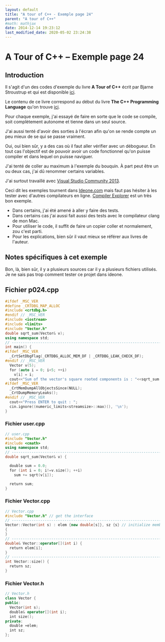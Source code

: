 ```yaml
---
layout: default
title: "A tour of C++ - Exemple page 24"
parent: "A tour of C++"
#math: mathjax
date: 2014-12-14 19:23:12
last_modified_date: 2020-05-02 23:24:38
---
```


# A Tour of C++ – Exemple page 24

## Introduction
Il s'agit d'un des codes d'exemple du livre **A Tour of C++** écrit par Bjarne Stroustrup et qui est disponible [ici](http://www.amazon.fr/Tour-C-Bjarne-Stroustrup/dp/0321958314/ref%3Dsr_1_1?ie=UTF8&qid=1416699327&sr=8-1&keywords=a+tour+of+c%2B%2B). 

Le contenu de ce livre correspond au début du livre **The C++ Programming Language** qu'on trouve [ici](http://www.amazon.fr/The-Programming-Language-Bjarne-Stroustrup/dp/0321563840/ref%3Dpd_sim_eb_3?ie=UTF8&refRID=0CR047TTJV1HA6CVA9XA).

Pour chaque exemple, j'ai essayé de faire en sorte que le code se compile, soit complètement autonome et tienne dans un seul source.

J'ai aussi tenté d'avoir des sorties à l'écran afin qu'on se rende compte un peu mieux de se qui se passe vraiment.

Oui, oui bien sûr, y a des cas où il faut aller vérifier avec un débogueur.
En tout cas l'objectif est de pouvoir avoir un code fonctionnel qu'on puisse compiler et dans lequel on puisse naviguer.

J'ai tenté de coller au maximum à l'exemple du bouquin. À part peut être un ou deux cas, j'ai dû renommer certains variables.

J'ai surtout travaillé avec [Visual Studio Community 2013](http://www.visualstudio.com/products/visual-studio-community-vs).

Ceci dit les exemples tournent dans [Ideone.com](http://ideone.com/) mais faut pas hésiter à les tester avec d'autres compilateurs en ligne. [Compiler Explorer](https://godbolt.org/) est un très bon exemple.

* Dans certains, j'ai été amené à aller y faire des tests.  
* Dans certains cas j'ai aussi fait aussi des tests avec le compilateur clang de mon Mac.  
* Pour utiliser le code, il suffit de faire un copier coller et normalement, zou c'est parti.  
* Pour les explications, bien sûr il vaut mieux se référer aux livres de l'auteur.  


## Notes spécifiques à cet exemple


Bon, là, bien sûr, il y a plusieurs sources car il y a plusieurs fichiers utilisés. Je ne sais pas trop comment tester ce projet dans ideone.


## Fichier p024.cpp

```cpp
#ifdef _MSC_VER
#define _CRTDBG_MAP_ALLOC
#include <crtdbg.h>
#endif // _MSC_VER
#include <iostream>
#include <limits>
#include "Vector.h"
double sqrt_sum(Vector& v);
using namespace std;
// ----------------------------------------------------------------------------
int main() {
#ifdef _MSC_VER
  _CrtSetDbgFlag(_CRTDBG_ALLOC_MEM_DF | _CRTDBG_LEAK_CHECK_DF);
#endif // _MSC_VER
  Vector v(5);                                                                 // make a vector of 5 elements
  for (auto i = 0; i<5; ++i)
    v[i] = i;
  cout<<"Sum of the vector's square rooted components is : "<<sqrt_sum(v)<<endl;
#ifdef _MSC_VER
  _CrtMemDumpAllObjectsSince(NULL);                                             // Begins the dump from the start of program execution
  _CrtDumpMemoryLeaks();
#endif // _MSC_VER
  cout<<"Press ENTER to quit : ";
  cin.ignore((numeric_limits<streamsize>::max)(), '\n');
}
```
### Fichier user.cpp

```cpp
// user.cpp
#include "Vector.h"                                                             // get Vector’s interface
#include <cmath>                                                                // get the standard-library math function interface including sqrt()
using namespace std;                                                            // make std members visible (§3.3)
// ----------------------------------------------------------------------------
double sqrt_sum(Vector& v) {

  double sum = 0.0;
  for (int i = 0; i!=v.size(); ++i)
    sum += sqrt(v[i]);                                                          // sum of square roots

  return sum;
}
```
### Fichier Vector.cpp

```cpp
// Vector.cpp
#include "Vector.h" // get the interface
// ----------------------------------------------------------------------------
Vector::Vector(int s) : elem {new double[s]}, sz {s} // initialize members
{
}
// ----------------------------------------------------------------------------
double& Vector::operator[](int i) {
  return elem[i];
}
// ----------------------------------------------------------------------------
int Vector::size() {
  return sz;
}
```
### Fichier Vector.h

```cpp
// Vector.h
class Vector {
public:
  Vector(int s);
  double& operator[](int i);
  int size();
private:
  double ∗elem;                                                                 // elem points to an array of sz doubles
  int sz;
};
```
